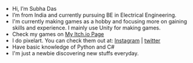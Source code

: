 -  Hi, I’m Subha Das
-  I’m from India and currently pursuing BE in Electrical Engineering.
-  I'm currently making games as a hobby and focusing more on gaining skills and experience. I mainly use Unity for making games.
-  Check my games on [My Itch.io Page](ixale.itch.io)
-  I do pixelart. You can check them out at: [Instagram](instagram.com/ixalegames) | [twitter](twitter.com'ixalegames)
-  Have basic knowledge of Python and C#
-  I'm just a newbie discovering new stuffs everyday.
<!---
5ubh4d45/5ubh4d45 is a ✨ special ✨ repository because its `README.md` (this file) appears on your GitHub profile.
You can click the Preview link to take a look at your changes.
--->
